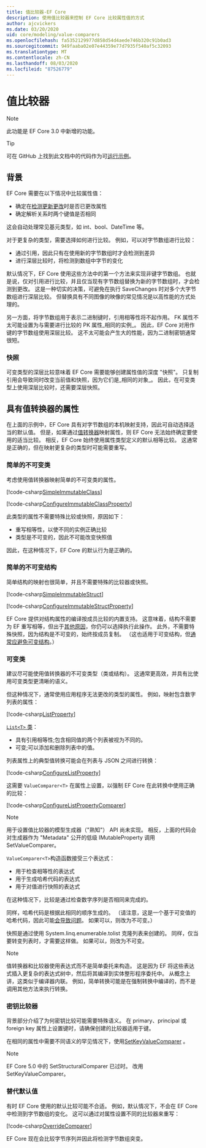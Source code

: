 ```yaml
---
title: 值比较器-EF Core
description: 使用值比较器来控制 EF Core 比较属性值的方式
author: ajcvickers
ms.date: 03/20/2020
uid: core/modeling/value-comparers
ms.openlocfilehash: fa5352129977d858d54d4aede746b320c91b0ad3
ms.sourcegitcommit: 949faaba02e07e44359e77d7935f540af5c32093
ms.translationtype: MT
ms.contentlocale: zh-CN
ms.lasthandoff: 08/03/2020
ms.locfileid: "87526779"
---
```

# <a name="value-comparers"></a>值比较器

> [!NOTE]  
> 此功能是 EF Core 3.0 中新增的功能。

> [!TIP]  
> 可在 GitHub 上找到此文档中的代码作为可[运行示例](https://github.com/dotnet/EntityFramework.Docs/tree/master/samples/core/Modeling/ValueConversions/)。

## <a name="background"></a>背景

EF Core 需要在以下情况中比较属性值：

* 确定在[检测更新更改](xref:core/saving/basic)时是否已更改属性
* 确定解析关系时两个键值是否相同 

这会自动处理常见基元类型，如 int、bool、DateTime 等。

对于更复杂的类型，需要选择如何进行比较。
例如，可以对字节数组进行比较：

* 通过引用，因此只有在使用新的字节数组时才会检测到差异
* 进行深层比较时，将检测到数组中字节的变化

默认情况下，EF Core 使用这些方法中的第一个方法来实现非键字节数组。
也就是说，仅对引用进行比较，并且仅当现有字节数组替换为新的字节数组时，才会检测到更改。
这是一种切实的决策，可避免在执行 SaveChanges 时对多个大字节数组进行深层比较。
但替换具有不同图像的映像的常见情况是以高性能的方式处理的。

另一方面，将字节数组用于表示二进制键时，引用相等性将不起作用。
FK 属性不太可能设置为与需要进行比较的 PK 属性_相同的实例_。
因此，EF Core 对用作键的字节数组使用深层比较。
这不太可能会产生大的性能，因为二进制密钥通常很短。

### <a name="snapshots"></a>快照

可变类型的深层比较意味着 EF Core 需要能够创建属性值的深度 "快照"。
只复制引用会导致同时改变当前值和快照，因为它们是_相同的对象_。
因此，在可变类型上使用深层比较时，还需要深层快照。

## <a name="properties-with-value-converters"></a>具有值转换器的属性

在上面的示例中，EF Core 具有对字节数组的本机映射支持，因此可自动选择适当的默认值。
但是，如果通过[值转换器](xref:core/modeling/value-conversions)映射属性，则 EF Core 无法始终确定要使用的适当比较。
相反，EF Core 始终使用属性类型定义的默认相等比较。
这通常是正确的，但在映射更复杂的类型时可能需要重写。

### <a name="simple-immutable-classes"></a>简单的不可变类

考虑使用值转换器映射简单的不可变类的属性。

[!code-csharp[SimpleImmutableClass](../../../samples/core/Modeling/ValueConversions/MappingImmutableClassProperty.cs?name=SimpleImmutableClass)]

[!code-csharp[ConfigureImmutableClassProperty](../../../samples/core/Modeling/ValueConversions/MappingImmutableClassProperty.cs?name=ConfigureImmutableClassProperty)]

此类型的属性不需要特殊比较或快照，原因如下：
* 重写相等性，以使不同的实例正确比较
* 类型是不可变的，因此不可能改变快照值

因此，在这种情况下，EF Core 的默认行为是正确的。

### <a name="simple-immutable-structs"></a>简单的不可变结构

简单结构的映射也很简单，并且不需要特殊的比较器或快照。

[!code-csharp[SimpleImmutableStruct](../../../samples/core/Modeling/ValueConversions/MappingImmutableStructProperty.cs?name=SimpleImmutableStruct)]

[!code-csharp[ConfigureImmutableStructProperty](../../../samples/core/Modeling/ValueConversions/MappingImmutableStructProperty.cs?name=ConfigureImmutableStructProperty)]

EF Core 提供对结构属性的编译按成员比较的内置支持。
这意味着，结构不需要为 EF 重写相等，但出于[其他原因](/dotnet/csharp/programming-guide/statements-expressions-operators/how-to-define-value-equality-for-a-type)，你仍可以选择执行此操作。
此外，不需要特殊快照，因为结构是不可变的，始终按成员复制。
（这也适用于可变结构，但[通常应避免可变结构](/dotnet/csharp/write-safe-efficient-code)。）

### <a name="mutable-classes"></a>可变类

建议尽可能使用值转换器的不可变类型（类或结构）。
这通常更高效，并具有比使用可变类型更清晰的语义。

但这种情况下，通常使用应用程序无法更改的类型的属性。
例如，映射包含数字列表的属性： 

[!code-csharp[ListProperty](../../../samples/core/Modeling/ValueConversions/MappingListProperty.cs?name=ListProperty)]

[ `List<T>` 类](/dotnet/api/system.collections.generic.list-1?view=netstandard-2.1)：
* 具有引用相等性;包含相同值的两个列表被视为不同的。
* 可变;可以添加和删除列表中的值。

列表属性上的典型值转换可能会在列表与 JSON 之间进行转换：

[!code-csharp[ConfigureListProperty](../../../samples/core/Modeling/ValueConversions/MappingListProperty.cs?name=ConfigureListProperty)]

这需要 `ValueComparer<T>` 在属性上设置，以强制 EF Core 在此转换中使用正确的比较：

[!code-csharp[ConfigureListPropertyComparer](../../../samples/core/Modeling/ValueConversions/MappingListProperty.cs?name=ConfigureListPropertyComparer)]

> [!NOTE]  
> 用于设置值比较器的模型生成器（"熟知"） API 尚未实现。
> 相反，上面的代码会对生成器作为 "Metadata" 公开的低级 IMutableProperty 调用 SetValueComparer。

`ValueComparer<T>`构造函数接受三个表达式：
* 用于检查相等性的表达式
* 用于生成哈希代码的表达式
* 用于对值进行快照的表达式  

在这种情况下，比较是通过检查数字序列是否相同来完成的。

同样，哈希代码是根据此相同的顺序生成的。
（请注意，这是一个基于可变值的哈希代码，因此可能[会导致问题](https://ericlippert.com/2011/02/28/guidelines-and-rules-for-gethashcode/)。
如果可以，则改为不可变。）

快照是通过使用 System.linq.enumerable.tolist 克隆列表来创建的。
同样，仅当要转变列表时，才需要这样做。
如果可以，则改为不可变。 

> [!NOTE]  
> 值转换器和比较器使用表达式而不是简单委托来构造。
> 这是因为 EF 将这些表达式插入更复杂的表达式树中，然后将其编译到实体整形程序委托中。
> 从概念上讲，这类似于编译器内联。
> 例如，简单转换可能是在强制转换中编译的，而不是调用其他方法来执行转换。    

### <a name="key-comparers"></a>密钥比较器

背景部分介绍了为何密钥比较可能需要特殊语义。
在 primary、principal 或 foreign key 属性上设置键时，请确保创建的比较器适用于键。

在相同的属性中需要不同语义的罕见情况下，使用[SetKeyValueComparer](/dotnet/api/microsoft.entityframeworkcore.mutablepropertyextensions.setkeyvaluecomparer?view=efcore-3.1) 。

> [!NOTE]  
> EF Core 5.0 中的 SetStructuralComparer 已过时。
> 改用 SetKeyValueComparer。

### <a name="overriding-defaults"></a>替代默认值

有时 EF Core 使用的默认比较可能不合适。
例如，默认情况下，不会在 EF Core 中检测到字节数组的变化。
这可以通过对属性设置不同的比较器来重写： 

[!code-csharp[OverrideComparer](../../../samples/core/Modeling/ValueConversions/OverridingByteArrayComparisons.cs?name=OverrideComparer)]

EF Core 现在会比较字节序列并因此将检测字节数组突变。
